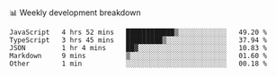 📊 Weekly development breakdown
<!--START_SECTION:waka-->
```text
JavaScript   4 hrs 52 mins   ████████████▒░░░░░░░░░░░░   49.20 % 
TypeScript   3 hrs 45 mins   █████████▒░░░░░░░░░░░░░░░   37.94 % 
JSON         1 hr 4 mins     ██▓░░░░░░░░░░░░░░░░░░░░░░   10.83 % 
Markdown     9 mins          ▒░░░░░░░░░░░░░░░░░░░░░░░░   01.60 % 
Other        1 min           ░░░░░░░░░░░░░░░░░░░░░░░░░   00.18 % 
```
<!--END_SECTION:waka-->
